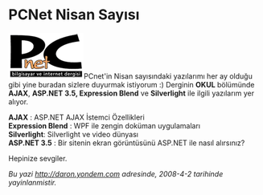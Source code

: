 # PCNet Nisan Sayısı 

![](media/PCNet_Nisan_Sayisi/pcnet.png)PCnet'in Nisan
sayısındaki yazılarımı her ay olduğu gibi yine buradan sizlere duyurmak
istiyorum :) Derginin **OKUL** bölümünde **AJAX**, **ASP.NET 3.5,
Expression Blend** ve **Silverlight** ile ilgili yazılarım yer alıyor.

**AJAX** : ASP.NET AJAX İstemci Özellikleri\
 **Expression Blend** : WPF ile zengin doküman uygulamaları\
 **Silverlight**: Silverlight ve video dünyası\
 **ASP.NET 3.5** : Bir sitenin ekran görüntüsünü ASP.NET ile nasıl
alırsınız?

Hepinize sevgiler.


*Bu yazi http://daron.yondem.com adresinde, 2008-4-2 tarihinde yayinlanmistir.*
